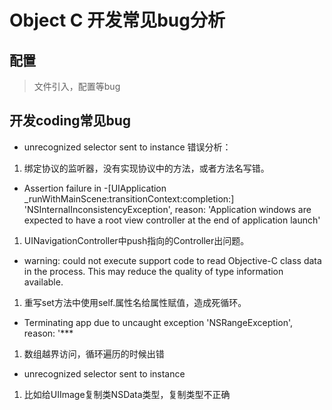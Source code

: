 # Object C 开发常见bug分析

## 配置
>文件引入，配置等bug


## 开发coding常见bug

- unrecognized selector sent to instance
错误分析：
 1. 绑定协议的监听器，没有实现协议中的方法，或者方法名写错。

- Assertion failure in -[UIApplication _runWithMainScene:transitionContext:completion:]
'NSInternalInconsistencyException', reason: 'Application windows are expected to have a root view controller at the end of application launch'

 1. UINavigationController中push指向的Controller出问题。

- warning: could not execute support code to read Objective-C class data in the process. This may reduce the quality of type information available.

 1. 重写set方法中使用self.属性名给属性赋值，造成死循环。

- Terminating app due to uncaught exception 'NSRangeException', reason: '*** 

 1. 数组越界访问，循环遍历的时候出错

- unrecognized selector sent to instance
 1. 比如给UIImage复制类NSData类型，复制类型不正确
 
